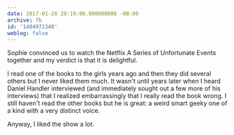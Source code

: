 ```yaml
---
date: 2017-01-20 20:19:00.000000000 -08:00
archive: fb
id: '1484972340'
weblog: false
---
```


Sophie convinced us to watch the Netflix A Series of Unfortunate Events together and my verdict is that it is delightful. 

I read one of the books to the girls years ago and then they did several others but I never liked them much. It wasn't until years later when I heard Daniel Handler interviewed (and immediately sought out a few more of his interviews) that I realized embarrassingly that I really read the book wrong. I still haven't read the other books but he is great: a weird smart geeky one of a kind with a very distinct voice.

Anyway, I liked the show a lot.
